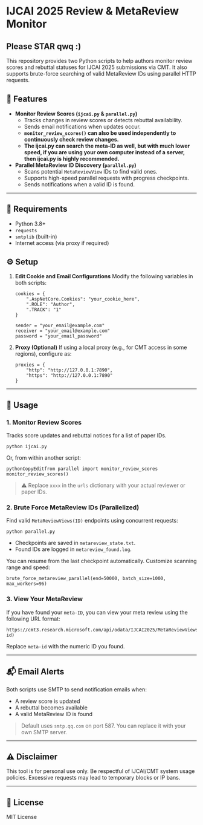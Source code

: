 # IJCAI 2025 Review & MetaReview Monitor

## Please STAR qwq :)

This repository provides two Python scripts to help authors monitor review scores and rebuttal statuses for IJCAI 2025 submissions via CMT. It also supports brute-force searching of valid MetaReview IDs using parallel HTTP requests.

## 🚀 Features

- **Monitor Review Scores (`ijcai.py` & `parallel.py`)**
  - Tracks changes in review scores or detects rebuttal availability.
  - Sends email notifications when updates occur.
  - **`monitor_review_scores()` can also be used independently to continuously check review changes.**
  - **The ijcai.py can search the meta-ID as well, but with much lower speed, if you are using your own computer instead of a server, then ijcai.py is highly recommended.**
- **Parallel MetaReview ID Discovery (`parallel.py`)**
  - Scans potential `MetaReviewView` IDs to find valid ones.
  - Supports high-speed parallel requests with progress checkpoints.
  - Sends notifications when a valid ID is found.

------

## 🧰 Requirements

- Python 3.8+
- `requests`
- `smtplib` (built-in)
- Internet access (via proxy if required)


## ⚙️ Setup

1. **Edit Cookie and Email Configurations**
    Modify the following variables in both scripts:

   ```
   cookies = {
       ".AspNetCore.Cookies": "your_cookie_here",
       ".ROLE": "Author",
       ".TRACK": "1"
   }
   
   sender = "your_email@example.com"
   receiver = "your_email@example.com"
   password = "your_email_password"
   ```

2. **Proxy (Optional)**
    If using a local proxy (e.g., for CMT access in some regions), configure as:

   ```
   proxies = {
       "http": "http://127.0.0.1:7890",
       "https": "http://127.0.0.1:7890"
   }
   ```

------

## 📄 Usage

### 1. Monitor Review Scores

Tracks score updates and rebuttal notices for a list of paper IDs.

```
python ijcai.py
```

Or, from within another script:

```
pythonCopyEditfrom parallel import monitor_review_scores
monitor_review_scores()
```

> ⚠️ Replace `xxxx` in the `urls` dictionary with your actual reviewer or paper IDs.

### 2. Brute Force MetaReview IDs (Parallelized)

Find valid `MetaReviewViews(ID)` endpoints using concurrent requests:

```
python parallel.py
```

- Checkpoints are saved in `metareview_state.txt`.
- Found IDs are logged in `metareview_found.log`.

You can resume from the last checkpoint automatically. Customize scanning range and speed:

```
brute_force_metareview_parallel(end=50000, batch_size=1000, max_workers=96)
```

### 3. View Your MetaReview

If you have found your `meta-ID`, you can view your meta review using the following URL format:

```
https://cmt3.research.microsoft.com/api/odata/IJCAI2025/MetaReviewViews(meta-id)
```

Replace `meta-id` with the numeric ID you found.

------

## 📬 Email Alerts

Both scripts use SMTP to send notification emails when:

- A review score is updated
- A rebuttal becomes available
- A valid MetaReview ID is found

> Default uses `smtp.qq.com` on port 587. You can replace it with your own SMTP server.

------

## ⚠️ Disclaimer

This tool is for personal use only. Be respectful of IJCAI/CMT system usage policies. Excessive requests may lead to temporary blocks or IP bans.

------

## 📌 License

MIT License
